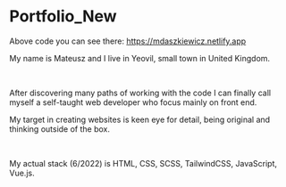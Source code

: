 # Portfolio_New


Above code you can see there:
https://mdaszkiewicz.netlify.app

<p>My name is Mateusz and I live in Yeovil, small town in United Kingdom.</p>
<br>
<p>After discovering many paths of working with the code I can finally
call myself a self-taught web developer who focus mainly on front
end.</p>
<p>My target in creating websites is keen eye for detail, being original and
thinking outside of the box.</p>
<br>
<p>My actual stack (6/2022) is HTML, CSS, SCSS, TailwindCSS, JavaScript, Vue.js.</p>
